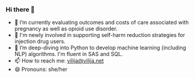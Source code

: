 ### Hi there 👋

<!--
**vilijajoyce/vilijajoyce** is a ✨ _special_ ✨ repository because its `README.md` (this file) appears on your GitHub profile.

Here are some ideas to get you started:
-->
- 🔭 I’m currently evaluating outcomes and costs of care associated with pregnancy as well as opioid use disorder.
- 🌱 I'm newly involved in supporting self-harm reduction strategies for injection drug users. 
- 🌱 I’m deep-diving into Python to develop machine learning (including NLP) algorithms. I'm fluent in SAS and SQL.
- 📫 How to reach me: [vilija@vilija.net](mailto:vilija@vilija.net)
- 😄 Pronouns: she/her
